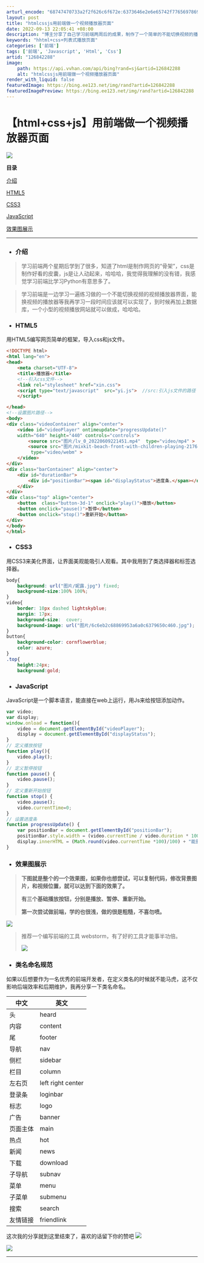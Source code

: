 ```yaml
---
arturl_encode: "68747470733a2f2f626c6f672e:6373646e2e6e65742f77656978696e5f37303434353933372f:61727469636c652f64657461696c732f313236383432323838"
layout: post
title: "htmlcssjs用前端做一个视频播放器页面"
date: 2022-09-13 22:05:41 +08:00
description: "博主分享了自己学习前端两周后的成果，制作了一个简单的不能切换视频的播放器界面，使用HTML5、CSS"
keywords: "hhtml+css+列表式播放页面"
categories: ['前端']
tags: ['前端', 'Javascript', 'Html', 'Css']
artid: "126842288"
image:
    path: https://api.vvhan.com/api/bing?rand=sj&artid=126842288
    alt: "htmlcssjs用前端做一个视频播放器页面"
render_with_liquid: false
featuredImage: https://bing.ee123.net/img/rand?artid=126842288
featuredImagePreview: https://bing.ee123.net/img/rand?artid=126842288
---
```


# 【html+css+js】用前端做一个视频播放器页面

![](https://i-blog.csdnimg.cn/blog_migrate/dfae72ca902659e62e24cff2a969d1b8.png)

**目录**

[介绍](#%E4%BB%8B%E7%BB%8D)

[HTML5](#HTML5)

[CSS3](#CSS3)

[JavaScript](#JavaScript)

[效果图展示](#%E6%95%88%E6%9E%9C%E5%9B%BE%E5%B1%95%E7%A4%BA%C2%A0)

---

* ### 介绍

> 学习前端两个星期后学到了很多，知道了html是制作网页的“骨架”，css是制作好看的皮囊，js是让人动起来，哈哈哈，我觉得我理解的没有错，我感觉学习前端比学习Python有意思多了。

> 学习前端是一边学习一遍练习做的一个不能切换视频的视频播放器界面，能换视频的播放器等我再学习一段时间应该就可以实现了，到时候再加上数据库，一个小型的视频播放网站就可以做成，哈哈哈。

* ### HTML5

用HTML5编写网页简单的框架，导入css和js文件。

```html
<!DOCTYPE html>
<html lang="en">
<head>
    <meta charset="UTF-8">
    <title>播放器</title>
    <!--引入css文件-->
    <link rel="stylesheet" href="xin.css">
    <script type="text/javascript"  src="yi.js">  //src:引入js文件的路径
    </script>

</head>
<!--设置图片路径-->
<body>
<div class="videoContainer" align="center">
    <video id="videoPlayer" ontimeupdate="progressUpdate()" 
    width="640" height="440" controls="controls">
        <source src="图片/lv_0_20220609221451.mp4"  type="video/mp4" >
        <source src="图片/mixkit-beach-front-with-children-playing-2176.webm"             
         type="video/webm" >
    </video>
</div>
<div class="barContainer" align="center">
    <div id="durationBar">
        <div id="positionBar"><span id="displayStatus">进度条.</span></div>
    </div>
</div>
<div class="top" align="center">
    <button  class="button-3d-1" onclick="play()">播放</button>
    <button onclick="pause()">暂停</button>
    <button onclick="stop()">重新开始</button>
</div>
</body>
</html>
```

* ### CSS3

用CSS3来美化界面，让界面美观能吸引人观看。其中我用到了类选择器和标签选择器。

```css
body{
    background: url("图片/妮露.jpg") fixed;
    background-size:100% 100%;
}
video{
    border: 10px dashed lightskyblue;
    margin: 17px;
    background-size:  cover;
    background-image: url("图片/6c6eb2c68869953a6a0c6379650c460.jpg");
}
button{
    background-color: cornflowerblue;
    color: azure;
}
.top{
    height:24px;
    background:gold;

```

* ### JavaScript

JavaScript是一个脚本语言，能直接在web上运行，用Js来给按钮添加动作。

```javascript
var video;
var display;
window.onload = function(){
    video = document.getElementById("videoPlayer");
    display = document.getElementById("displayStatus");
}
// 定义播放按钮
function play(){
    video.play();
}
// 定义暂停按钮
function pause() {
    video.pause();
}
// 定义重新开始按钮
function stop() {
    video.pause();
    video.currentTime=0;
}
// 设置进度条
function progressUpdate() {
    var positionBar = document.getElementById("positionBar");
    positionBar.style.width = (video.currentTime / video.duration * 100) +"&nbsp";
    display.innerHTML = (Math.round(video.currentTime *100)/100) + "能量值";
}
```

* ### 效果图展示

> **下图就是整个的一个效果图，如果你也想尝试，可以复制代码，修改背景图片，和视频位置，就可以达到下面的效果了。**
>
> **有三个基础播放按钮，分别是播放、暂停、重新开始。**
>
> **第一次尝试做前端，学的也很浅，做的很是粗糙，不喜勿喷。**

![](https://i-blog.csdnimg.cn/blog_migrate/67708f7a177f39d5cd6746ce20d8072c.png)

> 推荐一个编写前端的工具 webstorm，有了好的工具才能事半功倍。
>
> ![](https://i-blog.csdnimg.cn/blog_migrate/759cd8f659468f0767551c0dbe42e3a0.png)

* ### 类名命名规范

如果以后想要作为一名优秀的前端开发者，在定义类名的时候就不能马虎，这不仅影响后端效率和后期维护，我再分享一下类名命名。

| 中文 | 英文 |
| --- | --- |
| 头 | heard |
| 内容 | content |
| 尾 | footer |
| 导航 | nav |
| 侧栏 | sidebar |
| 栏目 | column |
| 左右页 | left right center |
| 登录条 | loginbar |
| 标志 | logo |
| 广告 | banner |
| 页面主体 | main |
| 热点 | hot |
| 新闻 | news |
| 下载 | download |
| 子导航 | subnav |
| 菜单 | menu |
| 子菜单 | submenu |
| 搜索 | search |
| 友情链接 | friendlink |

这次我的分享就到这里结束了，喜欢的话留下你的赞吧
![](https://i-blog.csdnimg.cn/blog_migrate/e323263723f7c5d3c4aec0422c25055e.png)

![](https://i-blog.csdnimg.cn/blog_migrate/d5e60c9cd4c5883087112cac0c7c9845.gif)

---